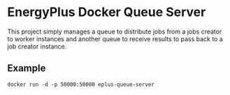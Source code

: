 # EnergyPlus Docker Queue Server

This project simply manages a queue to distribute jobs from a jobs creator to 
worker instances and another queue to receive results to pass back to a job 
creator instance.

## Example

```
docker run -d -p 50000:50000 eplus-queue-server
```
